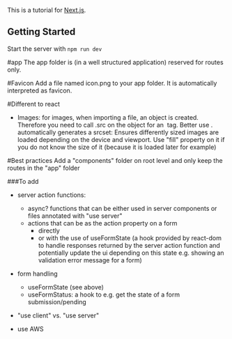This is a tutorial for [Next.js](https://nextjs.org/).

## Getting Started

Start the server with
`npm run dev`

#app
The app folder is (in a well structured application) reserved for routes only.

#Favicon
Add a file named icon.png to your app folder. It is automatically interpreted as favicon.

#Different to react
- Images: for images, when importing a file, an object is created. Therefore you need to call .src on the object for an <img> tag. Better use <Image>.
  <Image> automatically generates a srcset: Ensures differently sized images are loaded depending on the device and viewport.
  Use "fill" property on it if you do not know the size of it (because it is loaded later for example)

#Best practices
Add a "components" folder on root level and only keep the routes in the "app" folder

###To add
- server action functions:
	- async? functions that can be either used in server components or files annotated with "use server"
	- actions that can be as the action property on a form
		- directly
		- or with the use of useFormState
			(a hook provided by react-dom to handle responses returned by the server action function and potentially update the ui depending on this state 
			 e.g. showing an validation error message for a form)
	
- form handling
	- useFormState (see above)
	- useFormStatus: a hook to e.g. get the state of a form submission/pending
	
- "use client" vs. "use server"

- use AWS